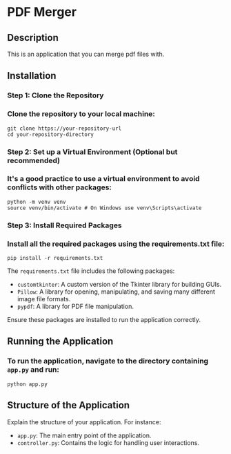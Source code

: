 # PDF Merger

## Description
This is an application that you can merge pdf files with.

## Installation

### Step 1: Clone the Repository
### Clone the repository to your local machine:  
    git clone https://your-repository-url
    cd your-repository-directory


### Step 2: Set up a Virtual Environment (Optional but recommended)
### It's a good practice to use a virtual environment to avoid conflicts with other packages:   
    python -m venv venv
    source venv/bin/activate # On Windows use venv\Scripts\activate


### Step 3: Install Required Packages
### Install all the required packages using the requirements.txt file:
    pip install -r requirements.txt

The `requirements.txt` file includes the following packages:
- `customtkinter`: A custom version of the Tkinter library for building GUIs.
- `Pillow`: A library for opening, manipulating, and saving many different image file formats.
- `pypdf`: A library for PDF file manipulation.

Ensure these packages are installed to run the application correctly.

## Running the Application

### To run the application, navigate to the directory containing `app.py` and run:
    python app.py


## Structure of the Application
Explain the structure of your application. For instance:
- `app.py`: The main entry point of the application.
- `controller.py`: Contains the logic for handling user interactions.